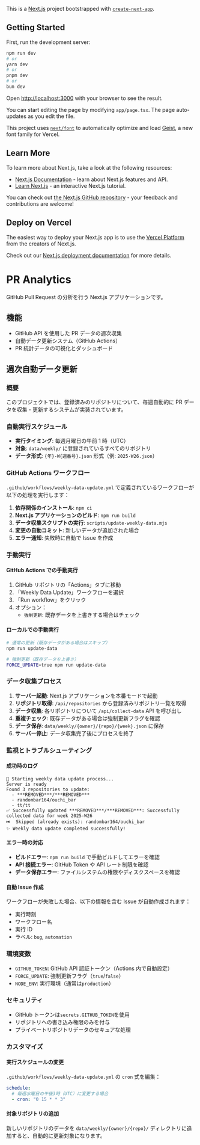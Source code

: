 This is a [Next.js](https://nextjs.org) project bootstrapped with [`create-next-app`](https://nextjs.org/docs/app/api-reference/cli/create-next-app).

## Getting Started

First, run the development server:

```bash
npm run dev
# or
yarn dev
# or
pnpm dev
# or
bun dev
```

Open [http://localhost:3000](http://localhost:3000) with your browser to see the result.

You can start editing the page by modifying `app/page.tsx`. The page auto-updates as you edit the file.

This project uses [`next/font`](https://nextjs.org/docs/app/building-your-application/optimizing/fonts) to automatically optimize and load [Geist](https://vercel.com/font), a new font family for Vercel.

## Learn More

To learn more about Next.js, take a look at the following resources:

- [Next.js Documentation](https://nextjs.org/docs) - learn about Next.js features and API.
- [Learn Next.js](https://nextjs.org/learn) - an interactive Next.js tutorial.

You can check out [the Next.js GitHub repository](https://github.com/vercel/next.js) - your feedback and contributions are welcome!

## Deploy on Vercel

The easiest way to deploy your Next.js app is to use the [Vercel Platform](https://vercel.com/new?utm_medium=default-template&filter=next.js&utm_source=create-next-app&utm_campaign=create-next-app-readme) from the creators of Next.js.

Check out our [Next.js deployment documentation](https://nextjs.org/docs/app/building-your-application/deploying) for more details.

# PR Analytics

GitHub Pull Request の分析を行う Next.js アプリケーションです。

## 機能

- GitHub API を使用した PR データの週次収集
- 自動データ更新システム（GitHub Actions）
- PR 統計データの可視化とダッシュボード

## 週次自動データ更新

### 概要

このプロジェクトでは、登録済みのリポジトリについて、毎週自動的に PR データを収集・更新するシステムが実装されています。

### 自動実行スケジュール

- **実行タイミング**: 毎週月曜日の午前 1 時（UTC）
- **対象**: `data/weekly/` に登録されているすべてのリポジトリ
- **データ形式**: `{年}-W{週番号}.json` 形式（例: `2025-W26.json`）

### GitHub Actions ワークフロー

`.github/workflows/weekly-data-update.yml` で定義されているワークフローが以下の処理を実行します：

1. **依存関係のインストール**: `npm ci`
2. **Next.js アプリケーションのビルド**: `npm run build`
3. **データ収集スクリプトの実行**: `scripts/update-weekly-data.mjs`
4. **変更の自動コミット**: 新しいデータが追加された場合
5. **エラー通知**: 失敗時に自動で Issue を作成

### 手動実行

#### GitHub Actions での手動実行

1. GitHub リポジトリの「Actions」タブに移動
2. 「Weekly Data Update」ワークフローを選択
3. 「Run workflow」をクリック
4. オプション：
   - `強制更新`: 既存データを上書きする場合はチェック

#### ローカルでの手動実行

```bash
# 通常の更新（既存データがある場合はスキップ）
npm run update-data

# 強制更新（既存データを上書き）
FORCE_UPDATE=true npm run update-data
```

### データ収集プロセス

1. **サーバー起動**: Next.js アプリケーションを本番モードで起動
2. **リポジトリ取得**: `/api/repositories` から登録済みリポジトリ一覧を取得
3. **データ収集**: 各リポジトリについて `/api/collect-data` API を呼び出し
4. **重複チェック**: 既存データがある場合は強制更新フラグを確認
5. **データ保存**: `data/weekly/{owner}/{repo}/{week}.json` に保存
6. **サーバー停止**: データ収集完了後にプロセスを終了

### 監視とトラブルシューティング

#### 成功時のログ

```
🚀 Starting weekly data update process...
Server is ready
Found 3 repositories to update:
  - ***REMOVED***/***REMOVED***
  - randombar164/ouchi_bar
  - tt/tt
✅ Successfully updated ***REMOVED***/***REMOVED***: Successfully collected data for week 2025-W26
⏭️  Skipped (already exists): randombar164/ouchi_bar
✨ Weekly data update completed successfully!
```

#### エラー時の対応

- **ビルドエラー**: `npm run build` で手動ビルドしてエラーを確認
- **API 接続エラー**: GitHub Token や API レート制限を確認
- **データ保存エラー**: ファイルシステムの権限やディスクスペースを確認

#### 自動 Issue 作成

ワークフローが失敗した場合、以下の情報を含む Issue が自動作成されます：

- 実行時刻
- ワークフロー名
- 実行 ID
- ラベル: `bug`, `automation`

### 環境変数

- `GITHUB_TOKEN`: GitHub API 認証トークン（Actions 内で自動設定）
- `FORCE_UPDATE`: 強制更新フラグ（`true`/`false`）
- `NODE_ENV`: 実行環境（通常は`production`）

### セキュリティ

- GitHub トークンは`secrets.GITHUB_TOKEN`を使用
- リポジトリへの書き込み権限のみを付与
- プライベートリポジトリデータのセキュアな処理

### カスタマイズ

#### 実行スケジュールの変更

`.github/workflows/weekly-data-update.yml` の `cron` 式を編集：

```yaml
schedule:
  # 毎週水曜日の午後3時（UTC）に変更する場合
  - cron: "0 15 * * 3"
```

#### 対象リポジトリの追加

新しいリポジトリのデータを `data/weekly/{owner}/{repo}/` ディレクトリに追加すると、自動的に更新対象になります。
